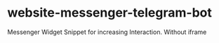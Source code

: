 # website-messenger-telegram-bot

Messenger Widget Snippet for increasing Interaction. 
Without iframe 
